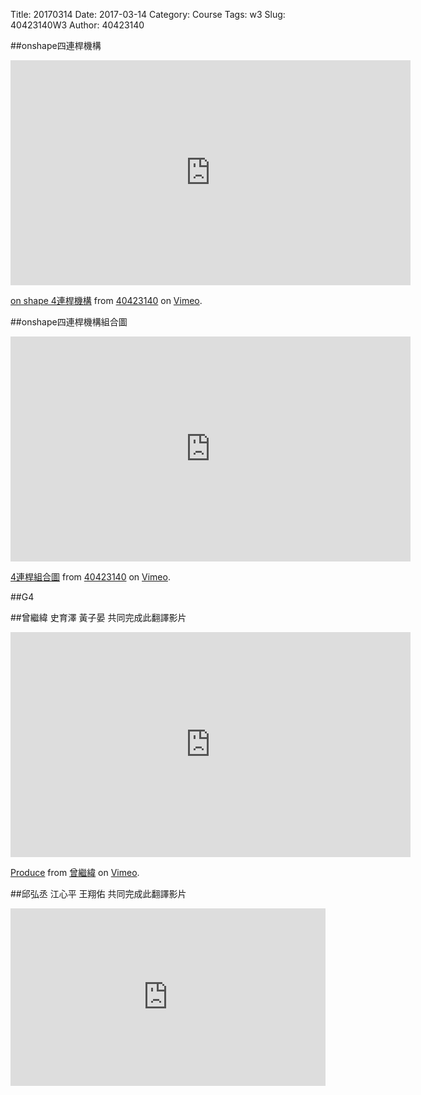 Title: 20170314
Date: 2017-03-14
Category: Course
Tags: w3
Slug: 40423140W3
Author: 40423140

##onshape四連桿機構

<!-- PELICAN_END_SUMMARY -->
<iframe src="https://player.vimeo.com/video/209551046" width="640" height="360" frameborder="0" webkitallowfullscreen mozallowfullscreen allowfullscreen></iframe>
<p><a href="https://vimeo.com/209551046">on shape 4連桿機構</a> from <a href="https://vimeo.com/user46449861">40423140</a> on <a href="https://vimeo.com">Vimeo</a>.</p>

##onshape四連桿機構組合圖

<iframe src="https://player.vimeo.com/video/209551153" width="640" height="360" frameborder="0" webkitallowfullscreen mozallowfullscreen allowfullscreen></iframe>
<p><a href="https://vimeo.com/209551153">4連桿組合圖</a> from <a href="https://vimeo.com/user46449861">40423140</a> on <a href="https://vimeo.com">Vimeo</a>.</p>

##G4 

##曾繼緯 史育澤 黃子晏 共同完成此翻譯影片

<iframe src="https://player.vimeo.com/video/209207407" width="640" height="360" frameborder="0" webkitallowfullscreen mozallowfullscreen allowfullscreen></iframe>
<p><a href="https://vimeo.com/209207407">Produce</a> from <a href="https://vimeo.com/user57418042">曾繼緯</a> on <a href="https://vimeo.com">Vimeo</a>.</p>

##邱弘丞 江心平 王翔佑 共同完成此翻譯影片

<div style="position:relative;height:0;padding-bottom:56.25%"><iframe src="https://www.youtube.com/embed/2r5OHm7_FGc?ecver=2" width="640" height="360" frameborder="0" style="position:absolute;width:100%;height:100%;left:0" allowfullscreen></iframe></div>


